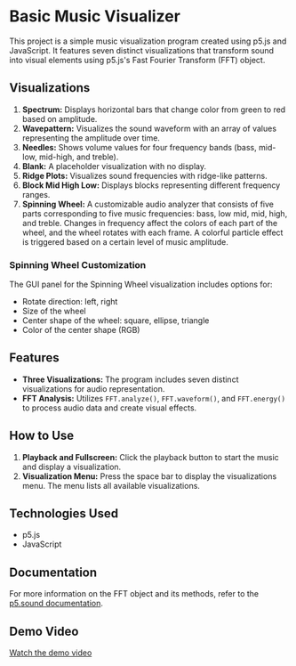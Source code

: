 # Basic Music Visualizer

This project is a simple music visualization program created using p5.js and JavaScript. It features seven distinct visualizations that transform sound into visual elements using p5.js's Fast Fourier Transform (FFT) object.

## Visualizations
1. **Spectrum:** Displays horizontal bars that change color from green to red based on amplitude.
2. **Wavepattern:** Visualizes the sound waveform with an array of values representing the amplitude over time.
3. **Needles:** Shows volume values for four frequency bands (bass, mid-low, mid-high, and treble).
4. **Blank:** A placeholder visualization with no display.
5. **Ridge Plots:** Visualizes sound frequencies with ridge-like patterns.
6. **Block Mid High Low:** Displays blocks representing different frequency ranges.
7. **Spinning Wheel:** A customizable audio analyzer that consists of five parts corresponding to five music frequencies: bass, low mid, mid, high, and treble. Changes in frequency affect the colors of each part of the wheel, and the wheel rotates with each frame. A colorful particle effect is triggered based on a certain level of music amplitude.

### Spinning Wheel Customization
The GUI panel for the Spinning Wheel visualization includes options for:
- Rotate direction: left, right
- Size of the wheel
- Center shape of the wheel: square, ellipse, triangle
- Color of the center shape (RGB)

## Features
- **Three Visualizations:** The program includes seven distinct visualizations for audio representation.
- **FFT Analysis:** Utilizes `FFT.analyze()`, `FFT.waveform()`, and `FFT.energy()` to process audio data and create visual effects.

## How to Use
1. **Playback and Fullscreen:** Click the playback button to start the music and display a visualization.
2. **Visualization Menu:** Press the space bar to display the visualizations menu. The menu lists all available visualizations.

## Technologies Used
- p5.js
- JavaScript

## Documentation
For more information on the FFT object and its methods, refer to the [p5.sound documentation](https://p5js.org/reference/#/p5.FFT).

## Demo Video
[Watch the demo video](https://youtu.be/epZVgCs9Jyc)

